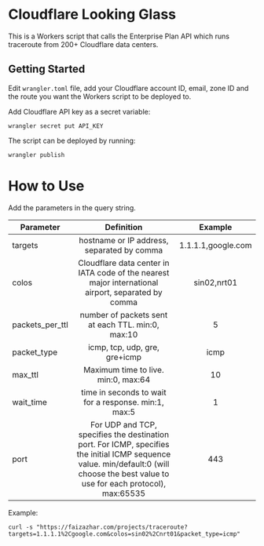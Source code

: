# Cloudflare Looking Glass

This is a Workers script that calls the Enterprise Plan API which runs traceroute from 200+ Cloudflare data centers.

## Getting Started

Edit `wrangler.toml` file, add your Cloudflare account ID, email, zone ID and the route you want the Workers script to be deployed to.

Add Cloudflare API key as a secret variable:

```
wrangler secret put API_KEY
```

The script can be deployed by running:

```
wrangler publish
```

# How to Use

Add the parameters in the query string.

| Parameter | Definition | Example |
| ------------- |:-------------:|:-------------:|
| targets | hostname or IP address, separated by comma | 1.1.1.1,google.com |
| colos | Cloudflare data center in IATA code of the nearest major international airport, separated by comma | sin02,nrt01 |
| packets_per_ttl | number of packets sent at each TTL. min:0, max:10 | 5 |
| packet_type | icmp, tcp, udp, gre, gre+icmp | icmp |
| max_ttl | Maximum time to live. min:0, max:64 | 10 |
| wait_time | time in seconds to wait for a response. min:1, max:5 | 1 |
| port | For UDP and TCP, specifies the destination port. For ICMP, specifies the initial ICMP sequence value. min/default:0 (will choose the best value to use for each protocol), max:65535 | 443 |

Example:

```
curl -s "https://faizazhar.com/projects/traceroute?targets=1.1.1.1%2Cgoogle.com&colos=sin02%2Cnrt01&packet_type=icmp"
```